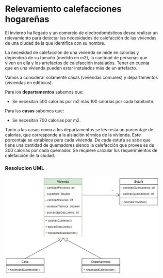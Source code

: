 
# Relevamiento calefacciones hogareñas

El invierno ha llegado y un comercio de electrodomésticos desea realizar un relevamiento para detectar las necesidades de calefacción de las viviendas de una ciudad de la que identifica con su nombre.

La necesidad de calefacción de una vivienda se mide en calorías y dependerá de su tamaño (medido en m2), la cantidad de personas que viven en ella y los artefactos de calefacción instalados. Tener en cuenta que en una vivienda pueden estar instalados más de un artefacto.

Vamos a considerar solamente casas (viviendas comunes) y departamentos (viviendas en edificios).

Para los **departamentos** sabemos que:
- Se necesitan 500 calorías por m2 más 100 calorías por cada habitante.

Para las **casas** sabemos que:  
- Se necesitan 700 calorías por m2.

Tanto a las casas como a los departamentos se les resta un porcentaje de calorías, que corresponde a la aislación térmica de la vivienda. Este porcentaje se establece para cada vivienda. De cada estufa se sabe que tiene una cantidad de quemadores siendo la calefacción que provee es de 300 calorías por cada quemador. Se requiere calcular los requerimientos de calefacción de la ciudad.


### Resolucion UML
![UML-Calefaccion](https://github.com/soymilidev/JAVA-I/blob/main/C9/C9-Clase-Calefaccion/img/UML-Calefaccion.jpg)


